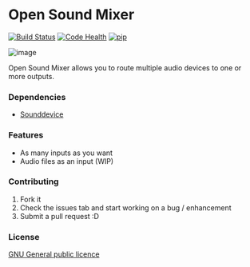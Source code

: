 # Open Sound Mixer
[![Build Status](https://travis-ci.org/isivisi/opensoundmixer.svg?branch=master)](https://travis-ci.org/isivisi/opensoundmixer)
[![Code Health](https://landscape.io/github/isivisi/opensoundmixer/master/landscape.svg?style=flat)](https://landscape.io/github/isivisi/opensoundmixer/master)
[![pip](https://img.shields.io/pypi/v/opensm.svg)](https://pypi.python.org/pypi/opensm)

![image](http://i.imgur.com/fqs1C5i.gif "osm")

Open Sound Mixer allows you to route multiple audio devices to one or more outputs.

### Dependencies

- [Sounddevice](https://github.com/spatialaudio/python-sounddevice/)

### Features

- As many inputs as you want
- Audio files as an input (WIP)

### Contributing

1. Fork it
2. Check the issues tab and start working on a bug / enhancement
3. Submit a pull request :D

### License

[GNU General public licence](https://github.com/isivisi/pybot/blob/master/LICENSE)
